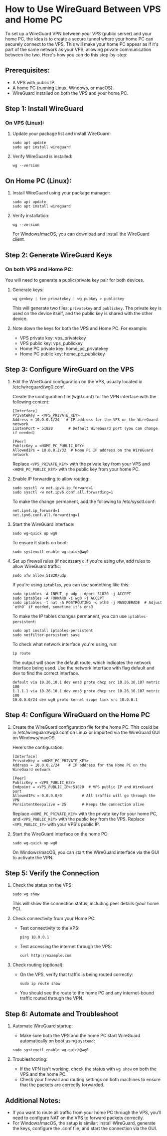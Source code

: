 # How to Use WireGuard Between VPS and Home PC

To set up a WireGuard VPN between your VPS (public server) and your home PC, the idea is to create a secure tunnel where your home PC can securely connect to the VPS. This will make your home PC appear as if it's part of the same network as your VPS, allowing private communication between the two. Here's how you can do this step-by-step:

## Prerequisites:

- A VPS with public IP.
- A home PC (running Linux, Windows, or macOS).
- WireGuard installed on both the VPS and your home PC.

## Step 1: Install WireGuard

### On VPS (Linux):

1. Update your package list and install WireGuard:
    ```
    sudo apt update
    sudo apt install wireguard
    ```

2. Verify WireGuard is installed:
    ```
    wg --version
    ```

## On Home PC (Linux):

1. Install WireGuard using your package manager:
    ```
    sudo apt update
    sudo apt install wireguard
    ```

2. Verify installation:
    ```
    wg --version
    ```

    For Windows/macOS, you can download and install the WireGuard client.

## Step 2: Generate WireGuard Keys

### On both VPS and Home PC:

You will need to generate a public/private key pair for both devices.

1. Generate keys:
    ```
    wg genkey | tee privatekey | wg pubkey > publickey
    ```
    This will generate two files: `privatekey` and `publickey`. The private key is used on the device itself, and the public key is shared with the other device.

2. Note down the keys for both the VPS and Home PC. For example:

    - VPS private key: vps_privatekey
    - VPS public key: vps_publickey
    - Home PC private key: home_pc_privatekey
    - Home PC public key: home_pc_publickey


## Step 3: Configure WireGuard on the VPS

1. Edit the WireGuard configuration on the VPS, usually located in /etc/wireguard/wg0.conf.

    Create the configuration file (wg0.conf) for the VPN interface with the following content:

    ```
    [Interface]
    PrivateKey = <VPS_PRIVATE_KEY>
    Address = 10.0.0.1/24   # IP address for the VPS on the WireGuard network
    ListenPort = 51820       # Default WireGuard port (you can change if needed)

    [Peer]
    PublicKey = <HOME_PC_PUBLIC_KEY>
    AllowedIPs = 10.0.0.2/32  # Home PC IP address on the WireGuard network
    ```
    Replace `<VPS_PRIVATE_KEY>` with the private key from your VPS and `<HOME_PC_PUBLIC_KEY>` with the public key from your home PC.

2. Enable IP forwarding to allow routing:
    ```
    sudo sysctl -w net.ipv4.ip_forward=1
    sudo sysctl -w net.ipv6.conf.all.forwarding=1
    ```

    To make the change permanent, add the following to /etc/sysctl.conf:
    ```
    net.ipv4.ip_forward=1
    net.ipv6.conf.all.forwarding=1
    ```

3. Start the WireGuard interface:
    ```
    sudo wg-quick up wg0    
    ```

    To ensure it starts on boot:
    ```
    sudo systemctl enable wg-quick@wg0
    ```

4. Set up firewall rules (if necessary): If you're using ufw, add rules to allow WireGuard traffic:
    ```
    sudo ufw allow 51820/udp
    ```

    If you're using `iptables`, you can use something like this:
    ```
    sudo iptables -A INPUT -p udp --dport 51820 -j ACCEPT
    sudo iptables -A FORWARD -i wg0 -j ACCEPT
    sudo iptables -t nat -A POSTROUTING -o eth0 -j MASQUERADE  # Adjust `eth0` if needed, sometime it's ens3
    ```

    To make the IP tables changes permanent, you can use `iptables-persistent`:
    ```
    sudo apt install iptables-persistent
    sudo netfilter-persistent save
    ```

    To check what network interface you're using, run:
    ```
    ip route
    ```
    The output will show the default route, which indicates the network interface being used. Use the network interface with flag default and dev to find the correct interface.
    ```
    default via 10.26.10.1 dev ens3 proto dhcp src 10.26.10.107 metric 100 
    1.1.1.1 via 10.26.10.1 dev ens3 proto dhcp src 10.26.10.107 metric 100 
    10.0.0.0/24 dev wg0 proto kernel scope link src 10.0.0.1 
    ```

## Step 4: Configure WireGuard on the Home PC

1. Create the WireGuard configuration file for the home PC. This could be in /etc/wireguard/wg0.conf on Linux or imported via the WireGuard GUI on Windows/macOS.

    Here's the configuration:
    ```
    [Interface]
    PrivateKey = <HOME_PC_PRIVATE_KEY>
    Address = 10.0.0.2/24    # IP address for the Home PC on the WireGuard network

    [Peer]
    PublicKey = <VPS_PUBLIC_KEY>
    Endpoint = <VPS_PUBLIC_IP>:51820  # VPS public IP and WireGuard port
    AllowedIPs = 0.0.0.0/0         # All traffic will go through the VPN
    PersistentKeepalive = 25       # Keeps the connection alive
    ```
    Replace `<HOME_PC_PRIVATE_KEY>` with the private key for your home PC, and `<VPS_PUBLIC_KEY>` with the public key from the VPS. Replace `<VPS_PUBLIC_IP>` with your VPS's public IP.

2. Start the WireGuard interface on the home PC:
    ```
    sudo wg-quick up wg0
    ```
    On Windows/macOS, you can start the WireGuard interface via the GUI to activate the VPN.

## Step 5: Verify the Connection

1. Check the status on the VPS:

    ```
    sudo wg show
    ```
    This will show the connection status, including peer details (your home PC).

2. Check connectivity from your Home PC:

    - Test connectivity to the VPS:
        ```
        ping 10.0.0.1
        ```
    - Test accessing the internet through the VPS:
        ```
        curl http://example.com
        ```

3. Check routing (optional):

    - On the VPS, verify that traffic is being routed correctly:
        ```
        sudo ip route show
        ```
    - You should see the route to the home PC and any internet-bound traffic routed through the VPN.


## Step 6: Automate and Troubleshoot

1. Automate WireGuard startup:

    - Make sure both the VPS and the home PC start WireGuard automatically on boot using `systemd`:
    ```
    sudo systemctl enable wg-quick@wg0
    ```

2. Troubleshooting:
    - If the VPN isn't working, check the status with `wg show` on both the VPS and the home PC.
    - Check your firewall and routing settings on both machines to ensure that the packets are correctly forwarded.


## Additional Notes:
- If you want to route all traffic from your home PC through the VPS, you’ll need to configure NAT on the VPS to forward packets correctly.
- For Windows/macOS, the setup is similar: install WireGuard, generate the keys, configure the .conf file, and start the connection via the GUI.
